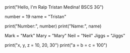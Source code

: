print("Hello, I'm Ralp Tristan Medina! BSCS 3G")

number = 19
name = "Tristan"

print("Number:", number)
print("Name:", name)

Mark = "Mark"
Mary = "Mary"
Neil = "Neil"
Jiggs = "Jiggs"

print("x, y, z = 10, 20, 30")
print("a = b = c = 100")
